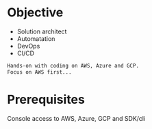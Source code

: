 # Objective
- Solution architect
- Automatation 
- DevOps
- CI/CD
```sh
Hands-on with coding on AWS, Azure and GCP.
Focus on AWS first...
```
# Prerequisites
Console access to AWS, Azure, GCP and SDK/cli

